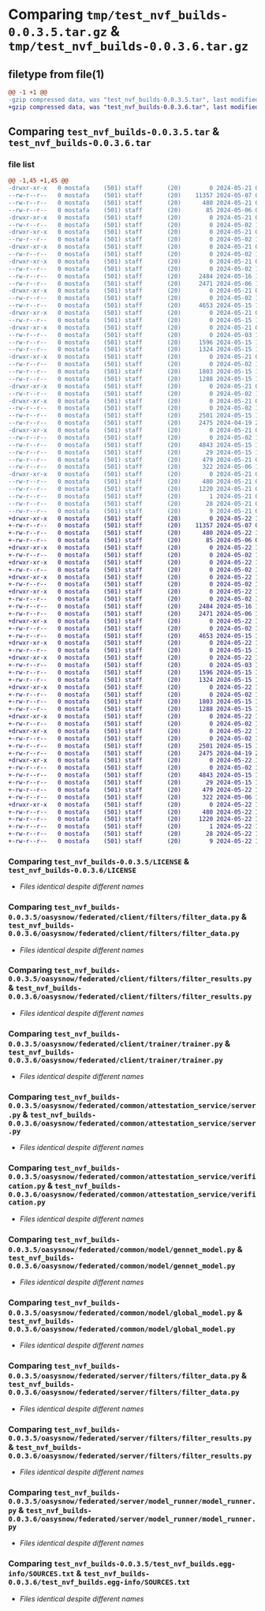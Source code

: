 # Comparing `tmp/test_nvf_builds-0.0.3.5.tar.gz` & `tmp/test_nvf_builds-0.0.3.6.tar.gz`

## filetype from file(1)

```diff
@@ -1 +1 @@
-gzip compressed data, was "test_nvf_builds-0.0.3.5.tar", last modified: Tue May 21 07:43:47 2024, max compression
+gzip compressed data, was "test_nvf_builds-0.0.3.6.tar", last modified: Wed May 22 13:21:18 2024, max compression
```

## Comparing `test_nvf_builds-0.0.3.5.tar` & `test_nvf_builds-0.0.3.6.tar`

### file list

```diff
@@ -1,45 +1,45 @@
-drwxr-xr-x   0 mostafa    (501) staff       (20)        0 2024-05-21 07:43:47.995382 test_nvf_builds-0.0.3.5/
--rw-r--r--   0 mostafa    (501) staff       (20)    11357 2024-05-07 07:57:47.000000 test_nvf_builds-0.0.3.5/LICENSE
--rw-r--r--   0 mostafa    (501) staff       (20)      480 2024-05-21 07:43:47.995312 test_nvf_builds-0.0.3.5/PKG-INFO
--rw-r--r--   0 mostafa    (501) staff       (20)       85 2024-05-06 07:53:59.000000 test_nvf_builds-0.0.3.5/README.md
-drwxr-xr-x   0 mostafa    (501) staff       (20)        0 2024-05-21 07:43:47.991580 test_nvf_builds-0.0.3.5/oasysnow/
--rw-r--r--   0 mostafa    (501) staff       (20)        0 2024-05-02 10:44:25.000000 test_nvf_builds-0.0.3.5/oasysnow/__init__.py
-drwxr-xr-x   0 mostafa    (501) staff       (20)        0 2024-05-21 07:43:47.991707 test_nvf_builds-0.0.3.5/oasysnow/federated/
--rw-r--r--   0 mostafa    (501) staff       (20)        0 2024-05-02 11:50:57.000000 test_nvf_builds-0.0.3.5/oasysnow/federated/__init__.py
-drwxr-xr-x   0 mostafa    (501) staff       (20)        0 2024-05-21 07:43:47.991837 test_nvf_builds-0.0.3.5/oasysnow/federated/client/
--rw-r--r--   0 mostafa    (501) staff       (20)        0 2024-05-02 11:25:11.000000 test_nvf_builds-0.0.3.5/oasysnow/federated/client/__init__.py
-drwxr-xr-x   0 mostafa    (501) staff       (20)        0 2024-05-21 07:43:47.992218 test_nvf_builds-0.0.3.5/oasysnow/federated/client/filters/
--rw-r--r--   0 mostafa    (501) staff       (20)        0 2024-05-02 10:44:35.000000 test_nvf_builds-0.0.3.5/oasysnow/federated/client/filters/__init__.py
--rw-r--r--   0 mostafa    (501) staff       (20)     2484 2024-05-16 12:49:15.000000 test_nvf_builds-0.0.3.5/oasysnow/federated/client/filters/filter_data.py
--rw-r--r--   0 mostafa    (501) staff       (20)     2471 2024-05-06 15:57:38.000000 test_nvf_builds-0.0.3.5/oasysnow/federated/client/filters/filter_results.py
-drwxr-xr-x   0 mostafa    (501) staff       (20)        0 2024-05-21 07:43:47.992461 test_nvf_builds-0.0.3.5/oasysnow/federated/client/trainer/
--rw-r--r--   0 mostafa    (501) staff       (20)        0 2024-05-02 10:44:41.000000 test_nvf_builds-0.0.3.5/oasysnow/federated/client/trainer/__init__.py
--rw-r--r--   0 mostafa    (501) staff       (20)     4653 2024-05-15 14:56:42.000000 test_nvf_builds-0.0.3.5/oasysnow/federated/client/trainer/trainer.py
-drwxr-xr-x   0 mostafa    (501) staff       (20)        0 2024-05-21 07:43:47.992593 test_nvf_builds-0.0.3.5/oasysnow/federated/common/
--rw-r--r--   0 mostafa    (501) staff       (20)        0 2024-05-15 14:50:33.000000 test_nvf_builds-0.0.3.5/oasysnow/federated/common/__init__.py
-drwxr-xr-x   0 mostafa    (501) staff       (20)        0 2024-05-21 07:43:47.992941 test_nvf_builds-0.0.3.5/oasysnow/federated/common/attestation_service/
--rw-r--r--   0 mostafa    (501) staff       (20)        0 2024-05-03 14:56:34.000000 test_nvf_builds-0.0.3.5/oasysnow/federated/common/attestation_service/__init__.py
--rw-r--r--   0 mostafa    (501) staff       (20)     1596 2024-05-15 14:50:41.000000 test_nvf_builds-0.0.3.5/oasysnow/federated/common/attestation_service/server.py
--rw-r--r--   0 mostafa    (501) staff       (20)     1324 2024-05-15 14:50:41.000000 test_nvf_builds-0.0.3.5/oasysnow/federated/common/attestation_service/verification.py
-drwxr-xr-x   0 mostafa    (501) staff       (20)        0 2024-05-21 07:43:47.993304 test_nvf_builds-0.0.3.5/oasysnow/federated/common/model/
--rw-r--r--   0 mostafa    (501) staff       (20)        0 2024-05-02 11:36:02.000000 test_nvf_builds-0.0.3.5/oasysnow/federated/common/model/__init__.py
--rw-r--r--   0 mostafa    (501) staff       (20)     1803 2024-05-15 14:55:57.000000 test_nvf_builds-0.0.3.5/oasysnow/federated/common/model/gennet_model.py
--rw-r--r--   0 mostafa    (501) staff       (20)     1288 2024-05-15 14:55:47.000000 test_nvf_builds-0.0.3.5/oasysnow/federated/common/model/global_model.py
-drwxr-xr-x   0 mostafa    (501) staff       (20)        0 2024-05-21 07:43:47.993440 test_nvf_builds-0.0.3.5/oasysnow/federated/server/
--rw-r--r--   0 mostafa    (501) staff       (20)        0 2024-05-02 11:44:11.000000 test_nvf_builds-0.0.3.5/oasysnow/federated/server/__init__.py
-drwxr-xr-x   0 mostafa    (501) staff       (20)        0 2024-05-21 07:43:47.993799 test_nvf_builds-0.0.3.5/oasysnow/federated/server/filters/
--rw-r--r--   0 mostafa    (501) staff       (20)        0 2024-05-02 11:44:45.000000 test_nvf_builds-0.0.3.5/oasysnow/federated/server/filters/__init__.py
--rw-r--r--   0 mostafa    (501) staff       (20)     2501 2024-05-15 14:51:04.000000 test_nvf_builds-0.0.3.5/oasysnow/federated/server/filters/filter_data.py
--rw-r--r--   0 mostafa    (501) staff       (20)     2475 2024-04-19 21:41:54.000000 test_nvf_builds-0.0.3.5/oasysnow/federated/server/filters/filter_results.py
-drwxr-xr-x   0 mostafa    (501) staff       (20)        0 2024-05-21 07:43:47.994127 test_nvf_builds-0.0.3.5/oasysnow/federated/server/model_runner/
--rw-r--r--   0 mostafa    (501) staff       (20)        0 2024-05-02 11:45:46.000000 test_nvf_builds-0.0.3.5/oasysnow/federated/server/model_runner/__init__.py
--rw-r--r--   0 mostafa    (501) staff       (20)     4843 2024-05-15 14:56:24.000000 test_nvf_builds-0.0.3.5/oasysnow/federated/server/model_runner/model_runner.py
--rw-r--r--   0 mostafa    (501) staff       (20)       29 2024-05-15 14:24:19.000000 test_nvf_builds-0.0.3.5/requirements.txt
--rw-r--r--   0 mostafa    (501) staff       (20)      479 2024-05-21 07:43:47.995637 test_nvf_builds-0.0.3.5/setup.cfg
--rw-r--r--   0 mostafa    (501) staff       (20)      322 2024-05-06 15:10:01.000000 test_nvf_builds-0.0.3.5/setup.py
-drwxr-xr-x   0 mostafa    (501) staff       (20)        0 2024-05-21 07:43:47.995066 test_nvf_builds-0.0.3.5/test_nvf_builds.egg-info/
--rw-r--r--   0 mostafa    (501) staff       (20)      480 2024-05-21 07:43:47.000000 test_nvf_builds-0.0.3.5/test_nvf_builds.egg-info/PKG-INFO
--rw-r--r--   0 mostafa    (501) staff       (20)     1220 2024-05-21 07:43:47.000000 test_nvf_builds-0.0.3.5/test_nvf_builds.egg-info/SOURCES.txt
--rw-r--r--   0 mostafa    (501) staff       (20)        1 2024-05-21 07:43:47.000000 test_nvf_builds-0.0.3.5/test_nvf_builds.egg-info/dependency_links.txt
--rw-r--r--   0 mostafa    (501) staff       (20)       28 2024-05-21 07:43:47.000000 test_nvf_builds-0.0.3.5/test_nvf_builds.egg-info/requires.txt
--rw-r--r--   0 mostafa    (501) staff       (20)        9 2024-05-21 07:43:47.000000 test_nvf_builds-0.0.3.5/test_nvf_builds.egg-info/top_level.txt
+drwxr-xr-x   0 mostafa    (501) staff       (20)        0 2024-05-22 13:21:18.126642 test_nvf_builds-0.0.3.6/
+-rw-r--r--   0 mostafa    (501) staff       (20)    11357 2024-05-07 07:57:47.000000 test_nvf_builds-0.0.3.6/LICENSE
+-rw-r--r--   0 mostafa    (501) staff       (20)      480 2024-05-22 13:21:18.126561 test_nvf_builds-0.0.3.6/PKG-INFO
+-rw-r--r--   0 mostafa    (501) staff       (20)       85 2024-05-06 07:53:59.000000 test_nvf_builds-0.0.3.6/README.md
+drwxr-xr-x   0 mostafa    (501) staff       (20)        0 2024-05-22 13:21:18.122629 test_nvf_builds-0.0.3.6/oasysnow/
+-rw-r--r--   0 mostafa    (501) staff       (20)        0 2024-05-02 10:44:25.000000 test_nvf_builds-0.0.3.6/oasysnow/__init__.py
+drwxr-xr-x   0 mostafa    (501) staff       (20)        0 2024-05-22 13:21:18.122730 test_nvf_builds-0.0.3.6/oasysnow/federated/
+-rw-r--r--   0 mostafa    (501) staff       (20)        0 2024-05-02 11:50:57.000000 test_nvf_builds-0.0.3.6/oasysnow/federated/__init__.py
+drwxr-xr-x   0 mostafa    (501) staff       (20)        0 2024-05-22 13:21:18.122828 test_nvf_builds-0.0.3.6/oasysnow/federated/client/
+-rw-r--r--   0 mostafa    (501) staff       (20)        0 2024-05-02 11:25:11.000000 test_nvf_builds-0.0.3.6/oasysnow/federated/client/__init__.py
+drwxr-xr-x   0 mostafa    (501) staff       (20)        0 2024-05-22 13:21:18.123191 test_nvf_builds-0.0.3.6/oasysnow/federated/client/filters/
+-rw-r--r--   0 mostafa    (501) staff       (20)        0 2024-05-02 10:44:35.000000 test_nvf_builds-0.0.3.6/oasysnow/federated/client/filters/__init__.py
+-rw-r--r--   0 mostafa    (501) staff       (20)     2484 2024-05-16 12:49:15.000000 test_nvf_builds-0.0.3.6/oasysnow/federated/client/filters/filter_data.py
+-rw-r--r--   0 mostafa    (501) staff       (20)     2471 2024-05-06 15:57:38.000000 test_nvf_builds-0.0.3.6/oasysnow/federated/client/filters/filter_results.py
+drwxr-xr-x   0 mostafa    (501) staff       (20)        0 2024-05-22 13:21:18.123413 test_nvf_builds-0.0.3.6/oasysnow/federated/client/trainer/
+-rw-r--r--   0 mostafa    (501) staff       (20)        0 2024-05-02 10:44:41.000000 test_nvf_builds-0.0.3.6/oasysnow/federated/client/trainer/__init__.py
+-rw-r--r--   0 mostafa    (501) staff       (20)     4653 2024-05-15 14:56:42.000000 test_nvf_builds-0.0.3.6/oasysnow/federated/client/trainer/trainer.py
+drwxr-xr-x   0 mostafa    (501) staff       (20)        0 2024-05-22 13:21:18.123567 test_nvf_builds-0.0.3.6/oasysnow/federated/common/
+-rw-r--r--   0 mostafa    (501) staff       (20)        0 2024-05-15 14:50:33.000000 test_nvf_builds-0.0.3.6/oasysnow/federated/common/__init__.py
+drwxr-xr-x   0 mostafa    (501) staff       (20)        0 2024-05-22 13:21:18.123887 test_nvf_builds-0.0.3.6/oasysnow/federated/common/attestation_service/
+-rw-r--r--   0 mostafa    (501) staff       (20)        0 2024-05-03 14:56:34.000000 test_nvf_builds-0.0.3.6/oasysnow/federated/common/attestation_service/__init__.py
+-rw-r--r--   0 mostafa    (501) staff       (20)     1596 2024-05-15 14:50:41.000000 test_nvf_builds-0.0.3.6/oasysnow/federated/common/attestation_service/server.py
+-rw-r--r--   0 mostafa    (501) staff       (20)     1324 2024-05-15 14:50:41.000000 test_nvf_builds-0.0.3.6/oasysnow/federated/common/attestation_service/verification.py
+drwxr-xr-x   0 mostafa    (501) staff       (20)        0 2024-05-22 13:21:18.124290 test_nvf_builds-0.0.3.6/oasysnow/federated/common/model/
+-rw-r--r--   0 mostafa    (501) staff       (20)        0 2024-05-02 11:36:02.000000 test_nvf_builds-0.0.3.6/oasysnow/federated/common/model/__init__.py
+-rw-r--r--   0 mostafa    (501) staff       (20)     1803 2024-05-15 14:55:57.000000 test_nvf_builds-0.0.3.6/oasysnow/federated/common/model/gennet_model.py
+-rw-r--r--   0 mostafa    (501) staff       (20)     1288 2024-05-15 14:55:47.000000 test_nvf_builds-0.0.3.6/oasysnow/federated/common/model/global_model.py
+drwxr-xr-x   0 mostafa    (501) staff       (20)        0 2024-05-22 13:21:18.124437 test_nvf_builds-0.0.3.6/oasysnow/federated/server/
+-rw-r--r--   0 mostafa    (501) staff       (20)        0 2024-05-02 11:44:11.000000 test_nvf_builds-0.0.3.6/oasysnow/federated/server/__init__.py
+drwxr-xr-x   0 mostafa    (501) staff       (20)        0 2024-05-22 13:21:18.124817 test_nvf_builds-0.0.3.6/oasysnow/federated/server/filters/
+-rw-r--r--   0 mostafa    (501) staff       (20)        0 2024-05-02 11:44:45.000000 test_nvf_builds-0.0.3.6/oasysnow/federated/server/filters/__init__.py
+-rw-r--r--   0 mostafa    (501) staff       (20)     2501 2024-05-15 14:51:04.000000 test_nvf_builds-0.0.3.6/oasysnow/federated/server/filters/filter_data.py
+-rw-r--r--   0 mostafa    (501) staff       (20)     2475 2024-04-19 21:41:54.000000 test_nvf_builds-0.0.3.6/oasysnow/federated/server/filters/filter_results.py
+drwxr-xr-x   0 mostafa    (501) staff       (20)        0 2024-05-22 13:21:18.125087 test_nvf_builds-0.0.3.6/oasysnow/federated/server/model_runner/
+-rw-r--r--   0 mostafa    (501) staff       (20)        0 2024-05-02 11:45:46.000000 test_nvf_builds-0.0.3.6/oasysnow/federated/server/model_runner/__init__.py
+-rw-r--r--   0 mostafa    (501) staff       (20)     4843 2024-05-15 14:56:24.000000 test_nvf_builds-0.0.3.6/oasysnow/federated/server/model_runner/model_runner.py
+-rw-r--r--   0 mostafa    (501) staff       (20)       29 2024-05-15 14:24:19.000000 test_nvf_builds-0.0.3.6/requirements.txt
+-rw-r--r--   0 mostafa    (501) staff       (20)      479 2024-05-22 13:21:18.126897 test_nvf_builds-0.0.3.6/setup.cfg
+-rw-r--r--   0 mostafa    (501) staff       (20)      322 2024-05-06 15:10:01.000000 test_nvf_builds-0.0.3.6/setup.py
+drwxr-xr-x   0 mostafa    (501) staff       (20)        0 2024-05-22 13:21:18.126320 test_nvf_builds-0.0.3.6/test_nvf_builds.egg-info/
+-rw-r--r--   0 mostafa    (501) staff       (20)      480 2024-05-22 13:21:18.000000 test_nvf_builds-0.0.3.6/test_nvf_builds.egg-info/PKG-INFO
+-rw-r--r--   0 mostafa    (501) staff       (20)     1220 2024-05-22 13:21:18.000000 test_nvf_builds-0.0.3.6/test_nvf_builds.egg-info/SOURCES.txt
+-rw-r--r--   0 mostafa    (501) staff       (20)        1 2024-05-22 13:21:18.000000 test_nvf_builds-0.0.3.6/test_nvf_builds.egg-info/dependency_links.txt
+-rw-r--r--   0 mostafa    (501) staff       (20)       28 2024-05-22 13:21:18.000000 test_nvf_builds-0.0.3.6/test_nvf_builds.egg-info/requires.txt
+-rw-r--r--   0 mostafa    (501) staff       (20)        9 2024-05-22 13:21:18.000000 test_nvf_builds-0.0.3.6/test_nvf_builds.egg-info/top_level.txt
```

### Comparing `test_nvf_builds-0.0.3.5/LICENSE` & `test_nvf_builds-0.0.3.6/LICENSE`

 * *Files identical despite different names*

### Comparing `test_nvf_builds-0.0.3.5/oasysnow/federated/client/filters/filter_data.py` & `test_nvf_builds-0.0.3.6/oasysnow/federated/client/filters/filter_data.py`

 * *Files identical despite different names*

### Comparing `test_nvf_builds-0.0.3.5/oasysnow/federated/client/filters/filter_results.py` & `test_nvf_builds-0.0.3.6/oasysnow/federated/client/filters/filter_results.py`

 * *Files identical despite different names*

### Comparing `test_nvf_builds-0.0.3.5/oasysnow/federated/client/trainer/trainer.py` & `test_nvf_builds-0.0.3.6/oasysnow/federated/client/trainer/trainer.py`

 * *Files identical despite different names*

### Comparing `test_nvf_builds-0.0.3.5/oasysnow/federated/common/attestation_service/server.py` & `test_nvf_builds-0.0.3.6/oasysnow/federated/common/attestation_service/server.py`

 * *Files identical despite different names*

### Comparing `test_nvf_builds-0.0.3.5/oasysnow/federated/common/attestation_service/verification.py` & `test_nvf_builds-0.0.3.6/oasysnow/federated/common/attestation_service/verification.py`

 * *Files identical despite different names*

### Comparing `test_nvf_builds-0.0.3.5/oasysnow/federated/common/model/gennet_model.py` & `test_nvf_builds-0.0.3.6/oasysnow/federated/common/model/gennet_model.py`

 * *Files identical despite different names*

### Comparing `test_nvf_builds-0.0.3.5/oasysnow/federated/common/model/global_model.py` & `test_nvf_builds-0.0.3.6/oasysnow/federated/common/model/global_model.py`

 * *Files identical despite different names*

### Comparing `test_nvf_builds-0.0.3.5/oasysnow/federated/server/filters/filter_data.py` & `test_nvf_builds-0.0.3.6/oasysnow/federated/server/filters/filter_data.py`

 * *Files identical despite different names*

### Comparing `test_nvf_builds-0.0.3.5/oasysnow/federated/server/filters/filter_results.py` & `test_nvf_builds-0.0.3.6/oasysnow/federated/server/filters/filter_results.py`

 * *Files identical despite different names*

### Comparing `test_nvf_builds-0.0.3.5/oasysnow/federated/server/model_runner/model_runner.py` & `test_nvf_builds-0.0.3.6/oasysnow/federated/server/model_runner/model_runner.py`

 * *Files identical despite different names*

### Comparing `test_nvf_builds-0.0.3.5/test_nvf_builds.egg-info/SOURCES.txt` & `test_nvf_builds-0.0.3.6/test_nvf_builds.egg-info/SOURCES.txt`

 * *Files identical despite different names*


